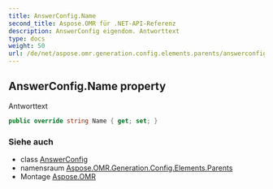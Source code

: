 ```yaml
---
title: AnswerConfig.Name
second_title: Aspose.OMR für .NET-API-Referenz
description: AnswerConfig eigendom. Antworttext
type: docs
weight: 50
url: /de/net/aspose.omr.generation.config.elements.parents/answerconfig/name/
---
```

## AnswerConfig.Name property

Antworttext

```csharp
public override string Name { get; set; }
```

### Siehe auch

* class [AnswerConfig](../)
* namensraum [Aspose.OMR.Generation.Config.Elements.Parents](../../answerconfig/)
* Montage [Aspose.OMR](../../../)


